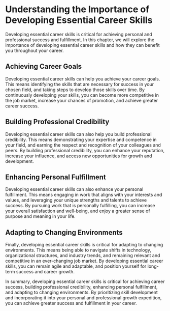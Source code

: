 Understanding the Importance of Developing Essential Career Skills
===============================================================================================================

Developing essential career skills is critical for achieving personal and professional success and fulfillment. In this chapter, we will explore the importance of developing essential career skills and how they can benefit you throughout your career.

Achieving Career Goals
----------------------

Developing essential career skills can help you achieve your career goals. This means identifying the skills that are necessary for success in your chosen field, and taking steps to develop those skills over time. By continuously developing your skills, you can become more competitive in the job market, increase your chances of promotion, and achieve greater career success.

Building Professional Credibility
---------------------------------

Developing essential career skills can also help you build professional credibility. This means demonstrating your expertise and competence in your field, and earning the respect and recognition of your colleagues and peers. By building professional credibility, you can enhance your reputation, increase your influence, and access new opportunities for growth and development.

Enhancing Personal Fulfillment
------------------------------

Developing essential career skills can also enhance your personal fulfillment. This means engaging in work that aligns with your interests and values, and leveraging your unique strengths and talents to achieve success. By pursuing work that is personally fulfilling, you can increase your overall satisfaction and well-being, and enjoy a greater sense of purpose and meaning in your life.

Adapting to Changing Environments
---------------------------------

Finally, developing essential career skills is critical for adapting to changing environments. This means being able to navigate shifts in technology, organizational structures, and industry trends, and remaining relevant and competitive in an ever-changing job market. By developing essential career skills, you can remain agile and adaptable, and position yourself for long-term success and career growth.

In summary, developing essential career skills is critical for achieving career success, building professional credibility, enhancing personal fulfillment, and adapting to changing environments. By prioritizing skill development and incorporating it into your personal and professional growth expedition, you can achieve greater success and fulfillment in your career.
